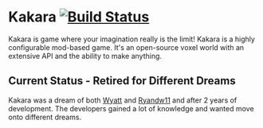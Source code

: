 # Kakara [![Build Status](https://ci.potatocorp.dev/view/Kakara/job/Kakara/job/master/badge/icon)](https://ci.potatocorp.dev/view/Kakara/job/Kakara/job/master/)
Kakara is game where your imagination really is the limit! Kakara is a highly configurable mod-based game. It's an open-source voxel world with an extensive API and the ability to make anything.
## Current Status - Retired for Different Dreams
Kakara was a dream of both [Wyatt](https:://github.com/wherkamp) and [Ryandw11](https://github.com/ryandw11) and after 2 years of development. The developers gained a lot of knowledge and wanted move onto different dreams.

